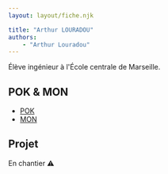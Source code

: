 ```yaml
---
layout: layout/fiche.njk

title: "Arthur LOURADOU"
authors:
    - "Arthur Louradou"
---
```


Élève ingénieur à l'École centrale de Marseille.

## POK & MON

* [POK](./pok)
* [MON](./mon)

## Projet

En chantier ⚠️
